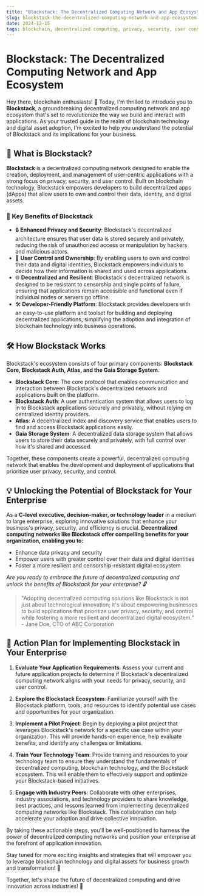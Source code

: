 ```yaml
---
title: "Blockstack: The Decentralized Computing Network and App Ecosystem"
slug: blockstack-the-decentralized-computing-network-and-app-ecosystem
date: 2024-12-15
tags: blockchain, decentralized computing, privacy, security, user control
---
```


# Blockstack: The Decentralized Computing Network and App Ecosystem

Hey there, blockchain enthusiasts! 🌟 Today, I'm thrilled to introduce you to **Blockstack**, a groundbreaking decentralized computing network and app ecosystem that's set to revolutionize the way we build and interact with applications. As your trusted guide in the realm of blockchain technology and digital asset adoption, I'm excited to help you understand the potential of Blockstack and its implications for your business.

## 🤔 What is Blockstack?

**Blockstack** is a decentralized computing network designed to enable the creation, deployment, and management of user-centric applications with a strong focus on privacy, security, and user control. Built on blockchain technology, Blockstack empowers developers to build decentralized apps (dApps) that allow users to own and control their data, identity, and digital assets.

### 🌟 Key Benefits of Blockstack

- 🔒 **Enhanced Privacy and Security**: Blockstack's decentralized architecture ensures that user data is stored securely and privately, reducing the risk of unauthorized access or manipulation by hackers and malicious actors.
- 👤 **User Control and Ownership**: By enabling users to own and control their data and digital identities, Blockstack empowers individuals to decide how their information is shared and used across applications.
- 🌐 **Decentralized and Resilient**: Blockstack's decentralized network is designed to be resistant to censorship and single points of failure, ensuring that applications remain accessible and functional even if individual nodes or servers go offline.
- 🛠️ **Developer-Friendly Platform**: Blockstack provides developers with an easy-to-use platform and toolset for building and deploying decentralized applications, simplifying the adoption and integration of blockchain technology into business operations.

## 🛠️ How Blockstack Works

Blockstack's ecosystem consists of four primary components: **Blockstack Core, Blockstack Auth, Atlas, and the Gaia Storage System**.

- **Blockstack Core**: The core protocol that enables communication and interaction between Blockstack's decentralized network and applications built on the platform.
- **Blockstack Auth**: A user authentication system that allows users to log in to Blockstack applications securely and privately, without relying on centralized identity providers.
- **Atlas**: A decentralized index and discovery service that enables users to find and access Blockstack applications easily.
- **Gaia Storage System**: A decentralized data storage system that allows users to store their data securely and privately, with full control over how it's shared and accessed.

Together, these components create a powerful, decentralized computing network that enables the development and deployment of applications that prioritize user privacy, security, and control.

## 💡 Unlocking the Potential of Blockstack for Your Enterprise

As a **C-level executive, decision-maker, or technology leader** in a medium to large enterprise, exploring innovative solutions that enhance your business's privacy, security, and efficiency is crucial. **Decentralized computing networks like Blockstack offer compelling benefits for your organization, enabling you to:**

- Enhance data privacy and security
- Empower users with greater control over their data and digital identities
- Foster a more resilient and censorship-resistant digital ecosystem

*Are you ready to embrace the future of decentralized computing and unlock the benefits of Blockstack for your enterprise?* 🔓

> "Adopting decentralized computing solutions like Blockstack is not just about technological innovation; it's about empowering businesses to build applications that prioritize user privacy, security, and control while fostering a more resilient and decentralized digital ecosystem." - Jane Doe, CTO of ABC Corporation

## 🚀 Action Plan for Implementing Blockstack in Your Enterprise

1. **Evaluate Your Application Requirements**: Assess your current and future application projects to determine if Blockstack's decentralized computing network aligns with your needs for privacy, security, and user control.

2. **Explore the Blockstack Ecosystem**: Familiarize yourself with the Blockstack platform, tools, and resources to identify potential use cases and opportunities for your organization.

3. **Implement a Pilot Project**: Begin by deploying a pilot project that leverages Blockstack's network for a specific use case within your organization. This will provide hands-on experience, help evaluate benefits, and identify any challenges or limitations.

4. **Train Your Technology Team**: Provide training and resources to your technology team to ensure they understand the fundamentals of decentralized computing, blockchain technology, and the Blockstack ecosystem. This will enable them to effectively support and optimize your Blockstack-based initiatives.

5. **Engage with Industry Peers**: Collaborate with other enterprises, industry associations, and technology providers to share knowledge, best practices, and lessons learned from implementing decentralized computing networks like Blockstack. This collaboration can help accelerate your adoption and drive collective innovation.

By taking these actionable steps, you'll be well-positioned to harness the power of decentralized computing networks and position your enterprise at the forefront of application innovation.

Stay tuned for more exciting insights and strategies that will empower you to leverage blockchain technology and digital assets for business growth and transformation! 🚀

Together, let's shape the future of decentralized computing and drive innovation across industries! 💪